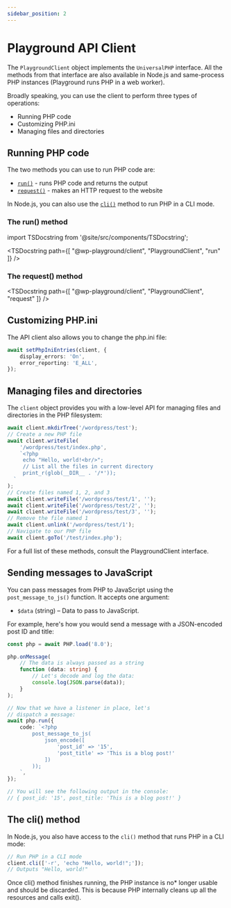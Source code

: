 ```yaml
---
sidebar_position: 2
---
```


# Playground API Client

The `PlaygroundClient` object implements the `UniversalPHP` interface. All the methods from that interface are also available in Node.js and same-process PHP instances (Playground runs PHP in a web worker).

Broadly speaking, you can use the client to perform three types of operations:

-   Running PHP code
-   Customizing PHP.ini
-   Managing files and directories

## Running PHP code

The two methods you can use to run PHP code are:

-   [`run()`](#the-run-method) - runs PHP code and returns the output
-   [`request()`](#the-request-method) - makes an HTTP request to the website

In Node.js, you can also use the [`cli()`](#the-cli-method) method to run PHP in a CLI mode.

### The run() method

import TSDocstring from '@site/src/components/TSDocstring';

<TSDocstring path={[ "@wp-playground/client", "PlaygroundClient", "run" ]} />

### The request() method

<TSDocstring path={[ "@wp-playground/client", "PlaygroundClient", "request" ]} />

## Customizing PHP.ini

The API client also allows you to change the php.ini file:

```ts
await setPhpIniEntries(client, {
	display_errors: 'On',
	error_reporting: 'E_ALL',
});
```

## Managing files and directories

The `client` object provides you with a low-level API for managing files and directories in the PHP filesystem:

```ts
await client.mkdirTree('/wordpress/test');
// Create a new PHP file
await client.writeFile(
	'/wordpress/test/index.php',
	`<?php
     echo "Hello, world!<br/>";
     // List all the files in current directory
     print_r(glob(__DIR__ . '/*'));
  `
);
// Create files named 1, 2, and 3
await client.writeFile('/wordpress/test/1', '');
await client.writeFile('/wordpress/test/2', '');
await client.writeFile('/wordpress/test/3', '');
// Remove the file named 1
await client.unlink('/wordpress/test/1');
// Navigate to our PHP file
await client.goTo('/test/index.php');
```

For a full list of these methods, consult the PlaygroundClient interface.

## Sending messages to JavaScript

You can pass messages from PHP to JavaScript using the `post_message_to_js()` function. It accepts one argument:

-   `$data` (string) – Data to pass to JavaScript.

For example, here's how you would send a message with a JSON-encoded post ID and title:

```ts
const php = await PHP.load('8.0');

php.onMessage(
	// The data is always passed as a string
	function (data: string) {
		// Let's decode and log the data:
		console.log(JSON.parse(data));
	}
);

// Now that we have a listener in place, let's
// dispatch a message:
await php.run({
	code: `<?php
        post_message_to_js(
            json_encode([
                'post_id' => '15',
                'post_title' => 'This is a blog post!'
            ])
        ));
    `,
});

// You will see the following output in the console:
// { post_id: '15', post_title: 'This is a blog post!' }
```

## The cli() method

In Node.js, you also have access to the `cli()` method that runs PHP in a CLI mode:

```ts
// Run PHP in a CLI mode
client.cli(['-r', 'echo "Hello, world!";']);
// Outputs "Hello, world!"
```

Once cli() method finishes running, the PHP instance is no\* longer usable and should be discarded. This is because PHP internally cleans up all the resources and calls exit().

